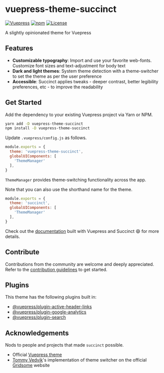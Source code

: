 # vuepress-theme-succinct

[![Vuepress](https://img.shields.io/github/package-json/dependency-version/Microflash/vuepress-theme-succinct/@vuepress/plugin-search?label=vuepress)](https://github.com/vuejs/vuepress)
[![npm](https://img.shields.io/npm/v/vuepress-theme-succinct)](https://www.npmjs.com/package/vuepress-theme-succinct)
[![License](https://img.shields.io/badge/license-MIT-green.svg)](./LICENSE)

A slightly opinionated theme for Vuepress

## Features

- **Customizable typography**: Import and use your favorite web-fonts. Customize font sizes and text-adjustment for body text
- **Dark and light themes**: System theme detection with a theme-switcher to set the theme as per the user preference
- **Accessible**: Succinct applies tweaks - deeper contrast, better legibility preferences, etc - to improve the readability

## Get Started

Add the dependency to your existing Vuepress project via Yarn or NPM.

```sh
yarn add -D vuepress-theme-succinct
npm install -D vuepress-theme-succinct
```

Update `.vuepress/config.js` as follows.

```js
module.exports = {
  theme: 'vuepress-theme-succinct',
  globalUIComponents: [
    'ThemeManager'
  ],
}
```

`ThemeManager` provides theme-switching functionality across the app.

Note that you can also use the shorthand name for the theme.

```js
module.exports = {
  theme: 'succinct',
  globalUIComponents: [
    'ThemeManager'
  ],
}
```

Check out the [documentation](https://succinct.mflash.dev/) built with Vuepress and Succinct :smile: for more details.

## Contribute

Contributions from the community are welcome and deeply appreciated. Refer to the [contribution guidelines](./CONTRIBUTING.md) to get started.

## Plugins

This theme has the following plugins built in:

- [@vuepress/plugin-active-header-links](https://github.com/vuejs/vuepress/tree/master/packages/@vuepress/plugin-active-header-links)
- [@vuepress/plugin-google-analytics](https://github.com/vuejs/vuepress/tree/master/packages/%40vuepress/plugin-google-analytics)
- [@vuepress/plugin-search](https://github.com/vuejs/vuepress/tree/master/packages/%40vuepress/plugin-search)

## Acknowledgements

Nods to people and projects that made `succinct` possible.

- Official [Vuepress theme](https://github.com/vuejs/vuepress/tree/master/packages/%40vuepress/theme-default)
- [Tommy Vedvik](https://github.com/tomtev)'s implementation of theme switcher on the official [Gridsome](https://gridsome.org/) website
